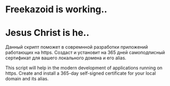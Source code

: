 # Freekazoid is working..
# Jesus Christ is he..

Данный скрипт поможет в совремнной разработки приложений работающих на https. Создаст и установит на 365 дней самоподписный сертификат для вашего локального домена и его alias.

This script will help in the modern development of applications running on https. Create and install a 365-day self-signed certificate for your local domain and its alias.
